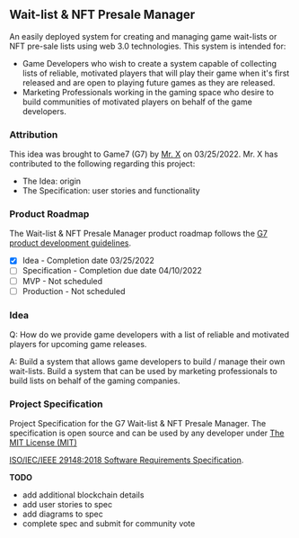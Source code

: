 ## Wait-list & NFT Presale Manager
An easily deployed system for creating and managing game wait-lists or NFT pre-sale lists using web 3.0 technologies. This system is intended for:
* Game Developers who wish to create a system capable of collecting lists of reliable, motivated players that will play their game when it's first released and are open to playing future games as they are released. 
* Marketing Professionals working in the gaming space who desire to build communities of motivated players on behalf of the game developers.

### Attribution
This idea was brought to Game7 (G7) by [Mr. X](asdasd) on 03/25/2022. Mr. X has contributed to the following regarding this project:
* The Idea: origin
* The Specification: user stories and functionality

### Product Roadmap
The Wait-list & NFT Presale Manager product roadmap follows the [G7 product development guidelines](https://github.com/G7DAO/g7-guidelines).

- [x] Idea - Completion date 03/25/2022
- [ ] Specification - Completion due date 04/10/2022
- [ ] MVP - Not scheduled
- [ ] Production - Not scheduled

### Idea
Q: How do we provide game developers with a list of reliable and motivated players for upcoming game releases.

A: Build a system that allows game developers to build / manage their own wait-lists. Build a system that can be used by marketing professionals to build lists on behalf of the gaming companies.


### Project Specification
Project Specification for the G7 Wait-list & NFT Presale Manager. The specification is open source and can be used by any developer under [The MIT License (MIT)](https://mit-license.org/) 

[ISO/IEC/IEEE 29148:2018 Software Requirements Specification](https://github.com/G7DAO/g7-waiting-list-manager/blob/main/SRS.md).


**TODO**
 - add additional blockchain details
 - add user stories to spec
 - add diagrams to spec
 - complete spec and submit for community vote

